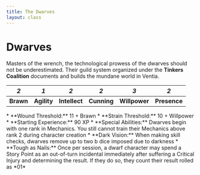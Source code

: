 ```yaml
---
title: The Dwarves
layout: class
---
```

# Dwarves
Masters of the wrench, the technological prowess of the dwarves should not be underestimated. Their guild system organized under the **Tinkers Coalition** documents and builds the mundane world in Ventia.
<classtable markdown="block">

|<span class="fa fa-stack fa-2x"><i class="fa fa-fw fa-cog fa-inverse fa-stack-2x" aria-hidden="true"></i><i class="fa fa-stack-1x accent">2</i></span>|<span class="fa fa-stack fa-2x"><i class="fa fa-fw fa-cog fa-inverse fa-stack-2x" aria-hidden="true"></i><i class="fa fa-stack-1x accent">1</i></span>|<span class="fa fa-stack fa-2x"><i class="fa fa-fw fa-cog fa-inverse fa-stack-2x" aria-hidden="true"></i><i class="fa fa-stack-1x accent">2</i></span>|<span class="fa fa-stack fa-2x"><i class="fa fa-fw fa-cog fa-inverse fa-stack-2x" aria-hidden="true"></i><i class="fa fa-stack-1x accent">2</i></span>|<span class="fa fa-stack fa-2x"><i class="fa fa-fw fa-cog fa-inverse fa-stack-2x" aria-hidden="true"></i><i class="fa fa-stack-1x accent">3</i></span>|<span class="fa fa-stack fa-2x"><i class="fa fa-fw fa-cog fa-inverse fa-stack-2x" aria-hidden="true"></i><i class="fa fa-stack-1x accent">2</i></span>|
|:---------:|:-----------:|:-------------:|:-----------:|:-------------:|:------------:|
| **Brawn** | **Agility** | **Intellect** | **Cunning** | **Willpower** | **Presence** |

</classtable>
* **Wound Threshold:** 11 + Brawn
* **Strain Threshold:** 10 + Willpower
* **Starting Experience:** 90 XP
* **Special Abilities:** Dwarves begin with one rank in Mechanics. You still cannot train their Mechanics above rank 2 during character creation
* **Dark Vision:** When making skill checks, dwarves remove up to two <span class='setback'>b</span> dice imposed due to darkness
* **Tough as Nails:** Once per session, a dwarf character may spend a Story Point as an out-of-turn incidental immediately after suffering a Critical Injury and determining the result. If they do so, they count their result rolled as *01*